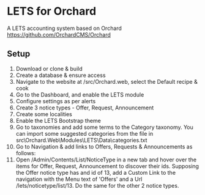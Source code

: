 # LETS for Orchard

A LETS accounting system based on Orchard https://github.com/OrchardCMS/Orchard

## Setup
1. Download or clone & build
2. Create a database & ensure access
3. Navigate to the website at /src/Orchard.web, select the Default recipe & cook
4. Go to the Dashboard, and enable the LETS module
5. Configure settings as per alerts
6. Create 3 notice types - Offer, Request, Announcement
7. Create some localities
8. Enable the LETS Bootstrap theme
9. Go to taxonomies and add some terms to the Category taxonomy.  You can import some suggested categories from the file in src\Orchard.Web\Modules\LETS\Data\categories.txt
10. Go to Navigation & add links to Offers, Requests & Announcements as follows:
  1. Open /Admin/Contents/List/NoticeType in a new tab and hover over the items for Offer, Request, Announcement to discover their ids. Supposing the Offer notice type has and id of 13, add a Custom Link to the navigation with the Menu text of 'Offers' and a Url /lets/noticetype/list/13.  Do the same for the other 2 notice types.

